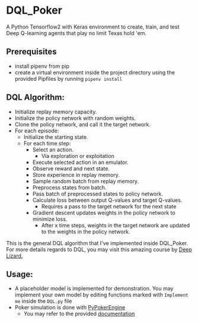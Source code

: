 # DQL_Poker
A Python Tensorflow2 with Keras environment to create, train, and test Deep Q-learning agents that play no limit Texas hold 'em.

## Prerequisites
-   install pipenv from pip
-   create a virtual environment inside the project directory using the provided Pipfiles by running `pipenv install`

## DQL Algorithm:
-   Initialize replay memory capacity.
-   Initialize the policy network with random weights.
-   Clone the policy network, and call it the target network.
-   For each episode:
    -   Initialize the starting state.
    -   For each time step:
        -   Select an action.
            -   Via exploration or exploitation
        -   Execute selected action in an emulator.
        -   Observe reward and next state.
        -   Store experience in replay memory.
        -   Sample random batch from replay memory.
        -   Preprocess states from batch.
        -   Pass batch of preprocessed states to policy network.
        -   Calculate loss between output Q-values and target Q-values.
            -   Requires a pass to the target network for the next state
        -   Gradient descent updates weights in the policy network to minimize loss.
            -   After x time steps, weights in the target network are updated to the weights in the policy network.

This is the general DQL algorithm that I've implemented inside DQL_Poker.
For more details regards to DQL, you may visit this amazing course by [Deep Lizard.](https://deeplizard.com/learn/playlist/PLZbbT5o_s2xoWNVdDudn51XM8lOuZ_Njv)

## Usage:
-   A placeholder model is implemented for demonstration. You may implement your own model by editing functions marked with `Implement me` inside the `DQL.py` file
-   Poker simulation is done with [PyPokerEngine](https://github.com/ishikota/PyPokerEngine)
    -   You may refer to the provided [documentation](https://ishikota.github.io/PyPokerEngine/)
